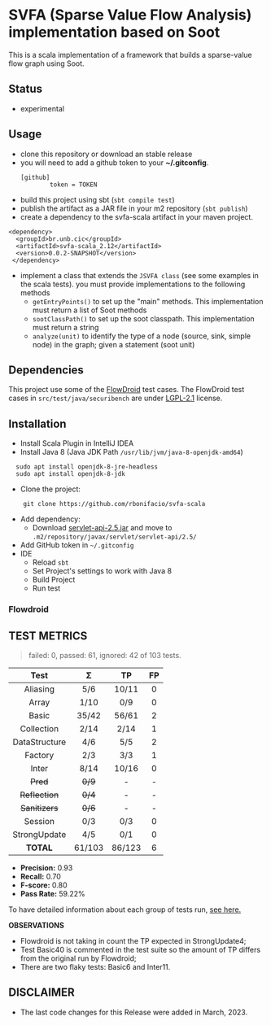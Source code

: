 # SVFA (Sparse Value Flow Analysis) implementation based on Soot

This is a scala implementation of a framework that builds a sparse-value flow graph using Soot.

## Status

   * experimental

## Usage

   * clone this repository or download an stable release
   * you will need to add a github token to your **~/.gitconfig**.
     ```
     [github]
             token = TOKEN
     ```
   * build this project using sbt (`sbt compile test`)
   * publish the artifact as a JAR file in your m2 repository (`sbt publish`)
   * create a dependency to the svfa-scala artifact in your maven project. 

```{xml}
<dependency>	
  <groupId>br.unb.cic</groupId>
  <artifactId>svfa-scala_2.12</artifactId>
  <version>0.0.2-SNAPSHOT</version>
 </dependency>
```

   * implement a class that extends the `JSVFA class` (see some examples in the scala tests). you must provide implementations to the following methods
      * `getEntryPoints()` to set up the "main" methods. This implementation must return a list of Soot methods
      * `sootClassPath()` to set up the soot classpath. This implementation must return a string
      * `analyze(unit)` to identify the type of a node  (source, sink, simple node) in the graph; given a statement (soot unit)


## Dependencies

This project use some of the [FlowDroid](https://github.com/secure-software-engineering/FlowDroid) test cases. The FlowDroid test cases in `src/test/java/securibench` are under [LGPL-2.1](https://github.com/secure-software-engineering/FlowDroid/blob/develop/LICENSE) license.


## Installation

- Install Scala Plugin in IntelliJ IDEA
- Install Java 8 (Java JDK Path `/usr/lib/jvm/java-8-openjdk-amd64`)
```{bash}
  sudo apt install openjdk-8-jre-headless
  sudo apt install openjdk-8-jdk
```
- Clone the project:
```{bash}
    git clone https://github.com/rbonifacio/svfa-scala
```
- Add dependency: 
     - Download [servlet-api-2.5.jar](https://repo1.maven.org/maven2/javax/servlet/servlet-api/2.5/servlet-api-2.5.jar) and move to `.m2/repository/javax/servlet/servlet-api/2.5/`
- Add GitHub token in `~/.gitconfig`
- IDE
  - Reload `sbt` 
  - Set Project's settings to work with Java 8
  - Build Project
  - Run test


### Flowdroid

## TEST METRICS

> failed: 0, passed: 61, ignored: 42 of 103 tests.

|      Test       |    Σ    |   TP   | FP |
|:---------------:|:-------:|:------:|:--:|
|    Aliasing     |   5/6   | 10/11  | 0  |   
|      Array      |  1/10   |  0/9   | 0  | 
|      Basic      |  35/42  | 56/61  | 2  |  
|   Collection    |  2/14   |  2/14  | 1  |
|  DataStructure  |   4/6   |  5/5   | 2  | 
|     Factory     |   2/3   |  3/3   | 1  |  
|      Inter      |  8/14   | 10/16  | 0  | 
|    ~~Pred~~     | ~~0/9~~ |   -    | -  |
| ~~Reflection~~  | ~~0/4~~ |   -    | -  |
| ~~Sanitizers~~  | ~~0/6~~ |   -    | -  |
|     Session     |   0/3   |  0/3   | 0  | 
|  StrongUpdate   |   4/5   |  0/1   | 0  |
|    **TOTAL**    | 61/103  | 86/123 | 6  |

- **Precision:** 0.93
- **Recall:** 0.70
- **F-score:** 0.80
- **Pass Rate:** 59.22%

To have detailed information about each group of tests run, [see here.](old-metrics)

**OBSERVATIONS**
- Flowdroid is not taking in count the TP expected in StrongUpdate4;
- Test Basic40 is commented in the test suite so the amount of TP differs from the original run by Flowdroid; 
- There are two flaky tests: Basic6 and Inter11.


## DISCLAIMER
- The last code changes for this Release were added in March, 2023.